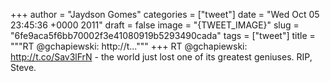 
+++
author = "Jaydson Gomes"
categories = ["tweet"]
date = "Wed Oct 05 23:45:36 +0000 2011"
draft = false
image = "{TWEET_IMAGE}"
slug = "6fe9aca5f6bb70002f3e41080919b5293490cada"
tags = ["tweet"]
title = """RT @gchapiewski: http://t..."""
+++
RT @gchapiewski: http://t.co/Sav3lFrN - the world just lost one of its greatest geniuses. RIP, Steve.
